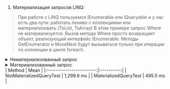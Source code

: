 1. Материализация запросов LINQ:
> При работе с LINQ пользуемся IEnumerable или IQueryable и у нас есть два пути: работать лениво с коллекциями или материализовать (ToList, ToArray)
> В этом примере запрос Where не материализуется. Вызов метода Where просто возвращает объект, реализующий интерфейс IEnumerable. Методы GetEnumerator и MoveNext будут вызываться только при итерации по коллекции в цикле foreach.
<details>
<summary>Нематериализованный запрос</summary>
<code>
public void NotMaterializedQueryTest()
{
  var elements = Enumerable.Range(0, 50000000);
  var filtered = 
    elements.Where(e => e % 100000 == 0);

  foreach (var e in filtered)
  { 
    …
  }

  foreach (var e in filtered)
  { 
    …
  }

  foreach (var e in filtered)
  {
    …
  }
}
</code>
</details>
<details>
  <summary>Материализованный запрос</summary>
<code>
public void MaterializedQueryTest()
{
  var elements = Enumerable.Range(0, 50000000);
  var filtered = 
    elements.Where(e => e % 100000 == 0).ToList();

  //остальной код такой же
}
</code>
</details>
|                   Method |       Mean |
|:------------------------:|:----------:|
| NotMaterializedQueryTest | 1,299.6 ms |
|    MaterializedQueryTest |   495.5 ms |

